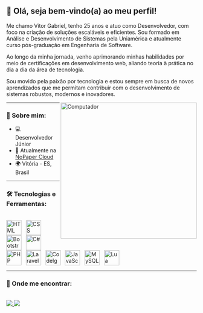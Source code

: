 ## 👋 Olá, seja bem-vindo(a) ao meu perfil!

<div>

Me chamo Vitor Gabriel, tenho 25 anos e atuo como Desenvolvedor, com foco na criação de soluções escaláveis e eficientes.
Sou formado em Análise e Desenvolvimento de Sistemas pela Uniamérica e atualmente curso pós-graduação em Engenharia de Software.

Ao longo da minha jornada, venho aprimorando minhas habilidades por meio de certificações em desenvolvimento web, aliando teoria à prática no dia a dia da área de tecnologia.

Sou movido pela paixão por tecnologia e estou sempre em busca de novos aprendizados que me permitam contribuir com o desenvolvimento de sistemas robustos, modernos e inovadores.

</div>

<img align="right" alt="Computador" src="https://cdn-icons-png.flaticon.com/512/1055/1055687.png" width="360px"/>

---

### 🧐 Sobre mim:

- 💻 Desenvolvedor Júnior  
- 🚀 Atualmente na [NoPaper Cloud](https://nopapercloud.com.br)  
- 🌍 Vitória - ES, Brasil  

---

### 🛠️ Tecnologias e Ferramentas:

<div style="display: inline_block"><br>
  <img align="center" title="HTML" alt="HTML" width="40" height="40" src="https://cdn.jsdelivr.net/gh/devicons/devicon/icons/html5/html5-original.svg"> &nbsp;
  <img align="center" title="CSS" alt="CSS" width="40" height="40" src="https://cdn.jsdelivr.net/gh/devicons/devicon/icons/css3/css3-original.svg"> &nbsp;
  <img align="center" title="Bootstrap" alt="Bootstrap" width="40" height="40" src="https://cdn.jsdelivr.net/gh/devicons/devicon/icons/bootstrap/bootstrap-plain.svg"> &nbsp;
  <img align="center" title="C#" alt="C#" width="40" height="40" src="https://cdn.jsdelivr.net/gh/devicons/devicon/icons/csharp/csharp-original.svg"> &nbsp;
  <img align="center" title="PHP" alt="PHP" width="40" height="40" src="https://cdn.jsdelivr.net/gh/devicons/devicon/icons/php/php-plain.svg"> &nbsp;
  <img align="center" title="Laravel" alt="Laravel" width="40" height="40" src="https://cdn.jsdelivr.net/gh/devicons/devicon/icons/laravel/laravel-plain.svg"> &nbsp;
  <img align="center" title="CodeIgniter" alt="CodeIgniter" width="40" height="40" src="https://cdn.jsdelivr.net/gh/devicons/devicon/icons/codeigniter/codeigniter-plain.svg"> &nbsp;
  <img align="center" title="JavaScript" alt="JavaScript" width="40" height="40" src="https://cdn.jsdelivr.net/gh/devicons/devicon/icons/javascript/javascript-original.svg"> &nbsp;
  <img align="center" title="MySQL" alt="MySQL" width="40" height="40" src="https://cdn.jsdelivr.net/gh/devicons/devicon/icons/mysql/mysql-plain-wordmark.svg"> &nbsp;
  <img align="center" title="Lua" alt="Lua" width="40" height="40" src="https://cdn.jsdelivr.net/gh/devicons/devicon/icons/lua/lua-original.svg"> &nbsp;
</div>

---

### 💬 Onde me encontrar:

<div style="display: inline_block"><br>
  <a href="https://www.instagram.com/sartervitor/" target="_blank">
    <img src="https://img.shields.io/badge/Instagram-E4405F?style=for-the-badge&logo=instagram&logoColor=white">
  </a>
  <a href="https://www.linkedin.com/in/sartervitor/" target="_blank">
    <img src="https://img.shields.io/badge/LinkedIn-0077B5?style=for-the-badge&logo=linkedin&logoColor=white">
  </a>
</div>
